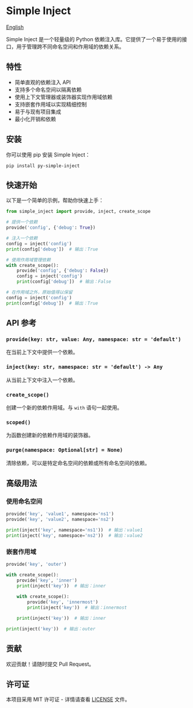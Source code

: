 # Simple Inject

[English](README.md)

Simple Inject 是一个轻量级的 Python 依赖注入库。它提供了一个易于使用的接口，用于管理跨不同命名空间和作用域的依赖关系。

## 特性

- 简单直观的依赖注入 API
- 支持多个命名空间以隔离依赖
- 使用上下文管理器或装饰器实现作用域依赖
- 支持嵌套作用域以实现精细控制
- 易于与现有项目集成
- 最小化开销和依赖

## 安装

你可以使用 pip 安装 Simple Inject：

```
pip install py-simple-inject
```

## 快速开始

以下是一个简单的示例，帮助你快速上手：

```python
from simple_inject import provide, inject, create_scope

# 提供一个依赖
provide('config', {'debug': True})

# 注入一个依赖
config = inject('config')
print(config['debug'])  # 输出：True

# 使用作用域管理依赖
with create_scope():
    provide('config', {'debug': False})
    config = inject('config')
    print(config['debug'])  # 输出：False

# 在作用域之外，原始值得以保留
config = inject('config')
print(config['debug'])  # 输出：True
```

## API 参考

### `provide(key: str, value: Any, namespace: str = 'default')`

在当前上下文中提供一个依赖。

### `inject(key: str, namespace: str = 'default') -> Any`

从当前上下文中注入一个依赖。

### `create_scope()`

创建一个新的依赖作用域。与 `with` 语句一起使用。

### `scoped()`

为函数创建新的依赖作用域的装饰器。

### `purge(namespace: Optional[str] = None)`

清除依赖，可以是特定命名空间的依赖或所有命名空间的依赖。

## 高级用法

### 使用命名空间

```python
provide('key', 'value1', namespace='ns1')
provide('key', 'value2', namespace='ns2')

print(inject('key', namespace='ns1'))  # 输出：value1
print(inject('key', namespace='ns2'))  # 输出：value2
```

### 嵌套作用域

```python
provide('key', 'outer')

with create_scope():
    provide('key', 'inner')
    print(inject('key'))  # 输出：inner
    
    with create_scope():
        provide('key', 'innermost')
        print(inject('key'))  # 输出：innermost

    print(inject('key'))  # 输出：inner

print(inject('key'))  # 输出：outer
```

## 贡献

欢迎贡献！请随时提交 Pull Request。

## 许可证

本项目采用 MIT 许可证 - 详情请查看 [LICENSE](LICENSE) 文件。